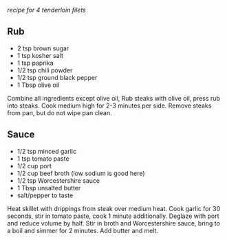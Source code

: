 *recipe for 4 tenderloin filets*

## Rub

* 2 tsp brown sugar
* 1 tsp kosher salt
* 1 tsp paprika
* 1/2 tsp chili powder
* 1/2 tsp ground black pepper
* 1 Tbsp olive oil

Combine all ingredients except olive oil, Rub steaks with olive oil, press rub into steaks.  Cook medium high for 2-3 minutes per side.  Remove steaks from pan, but do not wipe pan clean.

## Sauce

* 1/2 tsp minced garlic
* 1 tsp tomato paste
* 1/2 cup port
* 1/2 cup beef broth (low sodium is good here)
* 1/2 tsp Worcestershire sauce
* 1 Tbsp unsalted butter
* salt/pepper to taste

Heat skillet with drippings from steak over medium heat.  Cook garlic for 30 seconds, stir in tomato paste, cook 1 minute additionally.  Deglaze with port and reduce volume by half.  Stir in broth and Worcestershire sauce, bring to a boil and simmer for 2 minutes.  Add butter and melt.  